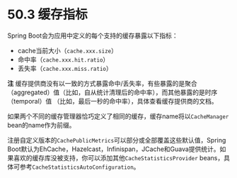 # 50.3 缓存指标

Spring Boot会为应用中定义的每个支持的缓存暴露以下指标：

* cache当前大小（`cache.xxx.size`）
* 命中率（`cache.xxx.hit.ratio`）
* 丢失率（`cache.xxx.miss.ratio`）

**注** 缓存提供商没有以一致的方式暴露命中/丢失率，有些暴露的是聚合（aggregated）值（比如，自从统计清理后的命中率），而其他暴露的是时序（temporal）值 （比如，最后一秒的命中率），具体查看缓存提供商的文档。

如果两个不同的缓存管理器恰巧定义了相同的缓存，缓存name将以`CacheManager` bean的name作为前缀。

注册自定义版本的`CachePublicMetrics`可以部分或全部覆盖这些默认值，Spring Boot默认为EhCache，Hazelcast，Infinispan，JCache和Guava提供统计。如果喜欢的缓存库没被支持，你可以添加其他`CacheStatisticsProvider` beans，具体可参考`CacheStatisticsAutoConfiguration`。

